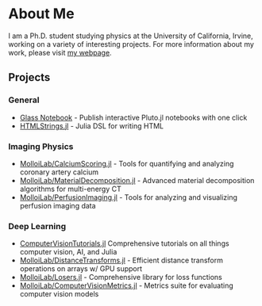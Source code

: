 # About Me

I am a Ph.D. student studying physics at the University of California, Irvine, working on a variety of interesting projects. For more information about my work, please visit [my webpage](https://glassnotebook.io/r/ME3NP_nrUmaWk1WHcJA89/index.jl).

## Projects

### General
- [Glass Notebook](https://glassnotebook.io/) - Publish interactive Pluto.jl notebooks with one click
- [HTMLStrings.jl](https://github.com/Dale-Black/HTMLStrings.jl) - Julia DSL for writing HTML

### Imaging Physics
- [MolloiLab/CalciumScoring.jl](https://github.com/MolloiLab/CalciumScoring.jl) - Tools for quantifying and analyzing coronary artery calcium
- [MolloiLab/MaterialDecomposition.jl](https://github.com/MolloiLab/MaterialDecomposition.jl) - Advanced material decomposition algorithms for multi-energy CT
- [MolloiLab/PerfusionImaging.jl](https://github.com/MolloiLab/PerfusionImaging.jl) - Tools for analyzing and visualizing perfusion imaging data

### Deep Learning
- [ComputerVisionTutorials.jl](https://github.com/Dale-Black/ComputerVisionTutorials.jl) Comprehensive tutorials on all things computer vision, AI, and Julia
- [MolloiLab/DistanceTransforms.jl](https://github.com/MolloiLab/DistanceTransforms.jl) - Efficient distance transform operations on arrays w/ GPU support
- [MolloiLab/Losers.jl](https://github.com/MolloiLab/Losers.jl) - Comprehensive library for loss functions
- [MolloiLab/ComputerVisionMetrics.jl](https://github.com/MolloiLab/ComputerVisionMetrics.jl) - Metrics suite for evaluating computer vision models

